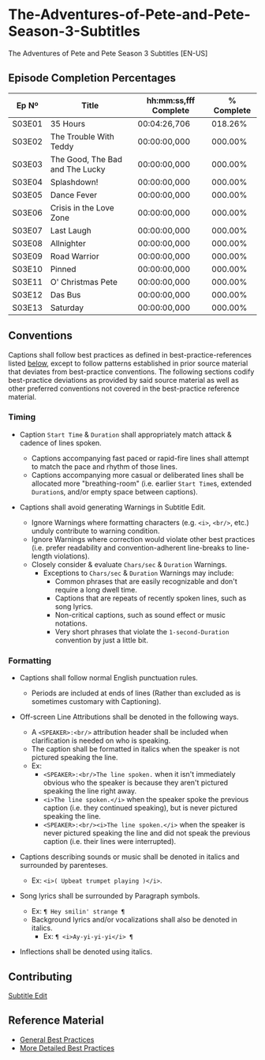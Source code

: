 # The-Adventures-of-Pete-and-Pete-Season-3-Subtitles
The Adventures of Pete and Pete Season 3 Subtitles [EN-US]

## Episode Completion Percentages
|  Ep Nº |              Title              | hh:mm:ss,fff Complete | % Complete |
|--------|---------------------------------|-----------------------|------------|
| S03E01 | 35 Hours                        | 00:04:26,706          | 018.26%    |
| S03E02 | The Trouble With Teddy          | 00:00:00,000          | 000.00%    |
| S03E03 | The Good, The Bad and The Lucky | 00:00:00,000          | 000.00%    |
| S03E04 | Splashdown!                     | 00:00:00,000          | 000.00%    |
| S03E05 | Dance Fever                     | 00:00:00,000          | 000.00%    |
| S03E06 | Crisis in the Love Zone         | 00:00:00,000          | 000.00%    |
| S03E07 | Last Laugh                      | 00:00:00,000          | 000.00%    |
| S03E08 | Allnighter                      | 00:00:00,000          | 000.00%    |
| S03E09 | Road Warrior                    | 00:00:00,000          | 000.00%    |
| S03E10 | Pinned                          | 00:00:00,000          | 000.00%    |
| S03E11 | O' Christmas Pete               | 00:00:00,000          | 000.00%    |
| S03E12 | Das Bus                         | 00:00:00,000          | 000.00%    |
| S03E13 | Saturday                        | 00:00:00,000          | 000.00%    |

## Conventions
Captions shall follow best practices as defined in best-practice-references listed [below](#reference-material), except to follow patterns established in prior source material that deviates from best-practice conventions. The following sections codify best-practice deviations as provided by said source material as well as other preferred conventions not covered in the best-practice reference material.

### Timing
- Caption `Start Time` & `Duration` shall appropriately match attack & cadence of lines spoken.
  - Captions accompanying fast paced or rapid-fire lines shall attempt to match the pace and rhythm of those lines.
  - Captions accompanying more casual or deliberated lines shall be allocated more "breathing-room" (i.e. earlier `Start Time`s, extended `Duration`s, and/or empty space between captions).
 
- Captions shall avoid generating Warnings in Subtitle Edit.
  - Ignore Warnings where formatting characters (e.g. `<i>`, `<br/>`, etc.) unduly contribute to warning condition.
  - Ignore Warnings where correction would violate other best practices (i.e. prefer readability and convention-adherent line-breaks to line-length violations).
  - Closely consider & evaluate `Chars/sec` & `Duration` Warnings.
    - Exceptions to `Chars/sec` & `Duration` Warnings may include:
      - Common phrases that are easily recognizable and don't require a long dwell time.
      - Captions that are repeats of recently spoken lines, such as song lyrics.
      - Non-critical captions, such as sound effect or music notations.
      - Very short phrases that violate the `1-second-Duration` convention by just a little bit.

### Formatting
- Captions shall follow normal English punctuation rules.
  - Periods are included at ends of lines (Rather than excluded as is sometimes customary with Captioning).
  
- Off-screen Line Attributions shall be denoted in the following ways.
  - A `<SPEAKER>:<br/>` attribution header shall be included when clarification is needed on who is speaking.
  - The caption shall be formatted in italics when the speaker is not pictured speaking the line.
  - Ex:
    - `<SPEAKER>:<br/>The line spoken.` when it isn't immediately obvious who the speaker is because they aren't pictured speaking the line right away.
    - `<i>The line spoken.</i>` when the speaker spoke the previous caption (i.e. they continued speaking), but is never pictured speaking the line.
    - `<SPEAKER>:<br/><i>The line spoken.</i>` when the speaker is never pictured speaking the line and did not speak the previous caption (i.e. their lines were interrupted).
 
- Captions describing sounds or music shall be denoted in italics and surrounded by parenteses.
  - Ex: `<i>( Upbeat trumpet playing )</i>`.
 
- Song lyrics shall be surrounded by Paragraph symbols.
  - Ex: `¶ Hey smilin' strange ¶`
  - Background lyrics and/or vocalizations shall also be denoted in italics.
    - Ex: `¶ <i>Ay-yi-yi-yi</i> ¶`

- Inflections shall be denoted using italics.

## Contributing
[Subtitle Edit](https://www.nikse.dk/subtitleedit)

## Reference Material
- [General Best Practices](https://engagemedia.org/help/best-practices-for-online-subtitling/)
- [More Detailed Best Practices](https://www.colorado.edu/digital-accessibility/captioning-service/captioning-quality#:~:text=When%20a%20speaker%20stutters%2C%20caption,halt%20or%20shift%20in%20speech.)
